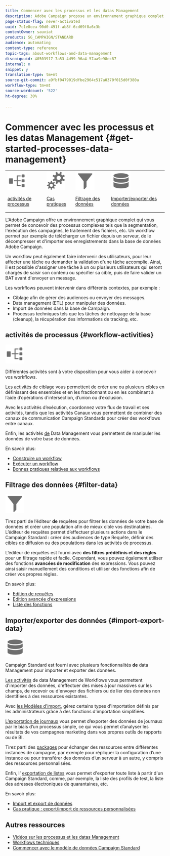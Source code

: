 ```yaml
---
title: Commencer avec les processus et les datas Management
description: Adobe Campaign propose un environnement graphique complet qui permet de concevoir et automatiser des processus.
page-status-flag: never-activated
uuid: 7c1e8cea-90d0-491f-ab8f-6cd69f8a6c3b
contentOwner: sauviat
products: SG_CAMPAIGN/STANDARD
audience: automating
content-type: reference
topic-tags: about-workflows-and-data-management
discoiquuid: 40503917-7a53-4d99-96a4-57aa9e98ec87
internal: n
snippet: y
translation-type: tm+mt
source-git-commit: a9fbf0479019dfbe2964c517a0370f015d0f380a
workflow-type: tm+mt
source-wordcount: '522'
ht-degree: 30%

---
```



# Commencer avec les processus et les datas Management {#get-started-processes-data-management}

<table>
<tr>
<td><img src="assets/do-not-localize/icon_workflows.svg" width="60px"><p><a href="#workflow-activities">activités de processus</a></p></td><td><img src="assets/do-not-localize/icon_activities.svg" width="60px"><p><a href="../../automating/using/workflow-created-query-with-complement.md">Cas pratiques</a></p></td><td><img src="assets/do-not-localize/icon_filter.svg" width="60px"><p><a href="#filter-data">Filtrage des données</a></p></td>
<td><img src="assets/do-not-localize/icon_manage.svg" width="60px"><p><a href="#import-export-data">Importer/exporter des données</a></p></td></tr>
</table>

L&#39;Adobe Campaign offre un environnement graphique complet qui vous permet de concevoir des processus complexes tels que la segmentation, l&#39;exécution des campagnes, le traitement des fichiers, etc. Un workflow permet par exemple de télécharger un fichier depuis un serveur, de le décompresser et d&#39;importer ses enregistrements dans la base de données Adobe Campaign.

Un workflow peut également faire intervenir des utilisateurs, pour leur affecter une tâche ou demander la validation d&#39;une tâche accomplie. Ainsi, il est possible d&#39;assigner une tâche à un ou plusieurs utilisateurs qui seront chargés de saisir son contenu ou spécifier sa cible, puis de faire valider un BAT avant d&#39;envoyer un message.

Les workflows peuvent intervenir dans différents contextes, par exemple :

* Ciblage afin de gérer des audiences ou envoyer des messages.
* Data management (ETL) pour manipuler des données.
* Import de données dans la base de Campaign.
* Processus techniques tels que les tâches de nettoyage de la base (cleanup), la récupération des informations de tracking, etc.

## activités de processus {#workflow-activities}

<img src="assets/do-not-localize/icon_workflows.svg" width="60px">

Différentes activités sont à votre disposition pour vous aider à concevoir vos workflows.

[Les activités](../../automating/using/about-targeting-activities.md) de ciblage vous permettent de créer une ou plusieurs cibles en définissant des ensembles et en les fractionnant ou en les combinant à l’aide d’opérations d’intersection, d’union ou d’exclusion.

Avec les activités [](../../automating/using/about-execution-activities.md)d’exécution, coordonnez votre flux de travail et ses activités, tandis que les activités [](../../automating/using/about-channel-activities.md) Canaux vous permettent de combiner des canaux de communication Campaign Standards pour créer des workflows entre canaux.

Enfin, les activités [de](../../automating/using/about-data-management-activities.md) Data Management vous permettent de manipuler les données de votre base de données.

En savoir plus:

* [Construire un workflow](../../automating/using/building-a-workflow.md)
* [Exécuter un workflow](../../automating/using/about-workflow-execution.md)
* [Bonnes pratiques relatives aux workflows](../../automating/using/best-practices-workflows.md)

## Filtrage des données {#filter-data}

<img src="assets/do-not-localize/icon_filter.svg" width="60px">

Tirez parti de l’éditeur **de** requêtes pour filtrer les données de votre base de données et créer une population afin de mieux cible vos destinataires. L’éditeur de requêtes permet d’effectuer plusieurs actions dans le Campaign Standard : créer des audiences de type Requête, définir des cibles de diffusion ou des populations dans les activités de processus.

L’éditeur de requêtes est fourni avec **des filtres prédéfinis et des règles** pour un filtrage rapide et facile. Cependant, vous pouvez également utiliser des fonctions **avancées de modification** des expressions. Vous pouvez ainsi saisir manuellement des conditions et utiliser des fonctions afin de créer vos propres règles.

En savoir plus:

* [Edition de requêtes](../../automating/using/editing-queries.md)
* [Edition avancée d’expressions](../../automating/using/advanced-expression-editing.md)
* [Liste des fonctions](../../automating/using/list-of-functions.md)

## Importer/exporter des données {#import-export-data}

<img src="assets/do-not-localize/icon_manage.svg" width="60px">

Campaign Standard est fourni avec plusieurs fonctionnalités **de** data Management pour importer et exporter des données.

[Les activités](../../automating/using/about-data-management-activities.md) de data Management de Workflows vous permettent d&#39;importer des données, d&#39;effectuer des mises à jour massives sur les champs, de recevoir ou d&#39;envoyer des fichiers ou de lier des données non identifiées à des ressources existantes.

Avec [les Modèles d&#39;import](../../automating/using/importing-data-with-import-templates.md), gérez certains types d&#39;importation définis par les administrateurs grâce à des fonctions d&#39;importation simplifiées.

[L’exportation de journaux](../../automating/using/exporting-logs.md) vous permet d’exporter des données de journaux par le biais d’un processus simple, ce qui vous permet d’analyser les résultats de vos campagnes marketing dans vos propres outils de rapports ou de BI.

Tirez parti des [packages](../../automating/using/managing-packages.md) pour échanger des ressources entre différentes instances de campagne, par exemple pour répliquer la configuration d’une instance ou pour transférer des données d’un serveur à un autre, y compris des ressources personnalisées.

Enfin, l&#39; [exportation de listes](../../automating/using/exporting-lists.md) vous permet d&#39;exporter toute liste à partir d&#39;un Campaign Standard, comme, par exemple, la liste des profils de test, la liste des adresses électroniques de quarantaines, etc.

En savoir plus:

* [Import et export de données](../../automating/using/about-data-import-and-export.md)
* [Cas pratique : export/import de ressources personnalisées](../../automating/using/exporting-importing-custom-resources.md)

## Autres ressources

* [Vidéos sur les processus et les datas Management](https://docs.adobe.com/content/help/en/campaign-standard-learn/tutorials/getting-started/create-workflow.html)
* [Workflows techniques](../../administration/using/technical-workflows.md)
* [Commencer avec le modèle de données Campaign Standard](../../developing/using/get-started-data-model.md)
